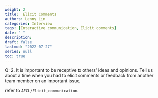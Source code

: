 ```yaml
---
weight: 2
title:  Elicit Comments
authors: Lenny Lin
categories: Interview
tags: [Interactive communication, Elicit comments]
date: " "
description: 
draft: false
lastmod: "2022-07-27"
series: null
toc: true
---
```


Q: 2.  It is important to be receptive to others' ideas and opinions.  Tell us about a time when you had to elicit comments or feedback from another team member on an important issue.

refer to `AECL/Elicit_communication`.